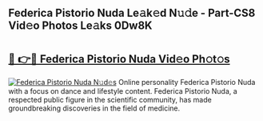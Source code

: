 ## Federica Pistorio Nuda Le𝚊k𝚎d N𝚞𝚍e - Part-CS8 Vid𝚎o Photos Le𝚊ks 0Dw8K

# <h2><a href="http://fbb9k5b.evod.top/?m=Federica+Pistorio+Nuda">🔗 👉🔴 Federica Pistorio Nuda Vid𝚎o Ph𝚘t𝚘s</a></h2>

[![Federica Pistorio Nuda N𝚞d𝚎s](https://i.imgur.com/8V9OHl7.gif)](http://fbb9k5b.evod.top/?m=Federica+Pistorio+Nuda)
Online personality Federica Pistorio Nuda with a focus on dance and lifestyle content. Federica Pistorio Nuda, a respected public figure in the scientific community, has made groundbreaking discoveries in the field of medicine. 
